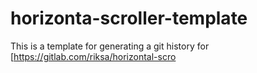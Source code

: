 # horizonta-scroller-template
This is a template for generating a git history for 
[https://gitlab.com/riksa/horizontal-scro